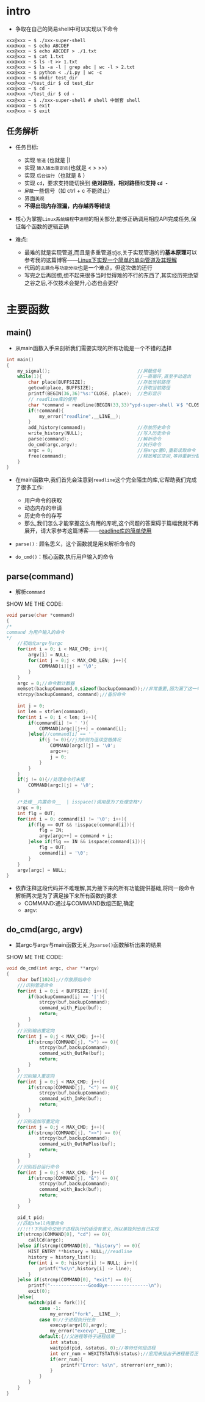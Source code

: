 # intro
- 争取在自己的简易shell中可以实现以下命令
```
xxx@xxx ~ $ ./xxx-super-shell
xxx@xxx ~ $ echo ABCDEF
xxx@xxx ~ $ echo ABCDEF > ./1.txt
xxx@xxx ~ $ cat 1.txt
xxx@xxx ~ $ ls -t >> 1.txt
xxx@xxx ~ $ ls -a -l | grep abc | wc -l > 2.txt
xxx@xxx ~ $ python < ./1.py | wc -c
xxx@xxx ~ $ mkdir test_dir
xxx@xxx ~/test_dir $ cd test_dir
xxx@xxx ~ $ cd -
xxx@xxx ~/test_dir $ cd -
xxx@xxx ~ $ ./xxx-super-shell # shell 中嵌套 shell
xxx@xxx ~ $ exit
xxx@xxx ~ $ exit
```
## 任务解析
- 任务目标:
    - 实现 `管道` (也就是 |)
    - 实现 `输入输出重定向`(也就是 < > >>)
    - 实现 `后台运行`（也就是 & ）
    - 实现 `cd`，要求支持能切换到 **绝对路径**，**相对路径**和**支持 `cd -`**
    - `屏蔽`一些信号（如 ctrl + c 不能终止）
    - 界面`美观`
    - **不得出现内存泄漏，内存越界等错误**

- 核心为掌握`Linux系统编程`中`进程`的相关部分,能够正确调用相应API完成任务,保证每个函数的逻辑正确

- 难点:
    - 最难的就是实现管道,而且是多重管道ಥʖ̯ಥ,关于实现管道的的**基本原理**可以参考我的这篇博客——[Linux下实现一个简单的单向管道及其理解](https://blog.csdn.net/m0_61536749/article/details/124047437?spm=1001.2014.3001.5501)
    - 代码的`去耦合`与`功能分块`也是一个难点，但这次做的还行
    - 写完之后再回想,想不起来很多当时觉得难的不行的东西了,其实经历完绝望之谷之后,不仅技术会提升,心态也会更好

# 主要函数
## main()
- 从main函数入手来剖析我们需要实现的所有功能是一个不错的选择
```c
int main()
{
    my_signal();                                //屏蔽信号
    while(1){                                   //一直循环,直至手动退出
        char place[BUFFSIZE];                   //存放当前路径
        getcwd(place, BUFFSIZE);                //获取当前路径
        printf(BEGIN(36,36)"%s:"CLOSE, place);  //色彩显示
        // readline库的使用
        char *command = readline(BEGIN(33,33)"ypd-super-shell ￥$ "CLOSE);
        if(!command){
            my_error("readline",__LINE__);
        }
        add_history(command);                   //存放历史命令
        write_history(NULL);                    //写入历史命令
        parse(command);                         //解析命令
        do_cmd(argc,argv);                      //执行命令
        argc = 0;                               //将argc置0,重新读取命令
        free(command);                          //释放堆区空间,等待重新分配(由readline库函数完成)
    }
}
```

- 在main函数中,我们首先会注意到`readline`这个完全陌生的库,它帮助我们完成了很多工作:
    - 用户命令的获取
    - 动态内存的申请
    - 历史命令的存写
    - 那么,我们怎么才能掌握这么有用的库呢,这个问题的答案碍于篇幅我就不再展开，请大家参考这篇博客——[readline库的简单使用](https://blog.csdn.net/xuancbm/article/details/81436681?ops_request_misc=&request_id=&biz_id=102&utm_term=readline&utm_medium=distribute.pc_search_result.none-task-blog-2~all~sobaiduweb~default-1-81436681.142^v11^control,157^v13^control&spm=1018.2226.3001.4187)

- `parse()` : 顾名思义，这个函数就是用来解析命令的
- `do_cmd()`：核心函数,执行用户输入的命令

## parse(command)
- 解析`command`

SHOW ME THE CODE:
```c
void parse(char *command)
{
/*
command 为用户输入的命令
*/
    //初始化argv与argc
    for(int i = 0; i < MAX_CMD; i++){
        argv[i] = NULL;
        for(int j = 0;j < MAX_CMD_LEN; j++){
            COMMAND[i][j] = '\0';
        }
    }
    argc = 0;//命令数计数器
    memset(backupCommand,0,sizeof(backupCommand));//非常重要,因为漏了这一句被整自闭了好久
    strcpy(backupCommand, command);//备份命令
    
    int j = 0;
    int len = strlen(command);
    for(int i = 0; i < len; i++){
        if(command[i] != ' '){
            COMMAND[argc][j++] = command[i];
        }else{//command[i] == ' '
            if(j != 0){//j为0则为连续空格情况
                COMMAND[argc][j] = '\0';
                argc++;
                j = 0;
            }
        }
    }
    if(j != 0){//处理命令行末尾
        COMMAND[argc][j] = '\0';
    }

    /*处理__内置命令__  | isspace()调用是为了处理空格*/
    argc = 0;
    int flg = OUT;
    for(int i = 0; command[i] != '\0'; i++){
        if(flg == OUT && !isspace(command[i])){
            flg = IN;
            argv[argc++] = command + i;
        }else if(flg == IN && isspace(command[i])){
            flg = OUT;
            command[i] = '\0';
        }
    }
    argv[argc] = NULL;
}
```
- 依靠注释这段代码并不难理解,其为接下来的所有功能提供基础,将同一段命令解析两次是为了满足接下来所有函数的要求
    - COMMAND:通过与COMMAND数组匹配,确定
    - argv:

## do_cmd(argc, argv)
- 其argc与argv与main函数无关,为`parse()`函数解析出来的结果

SHOW ME THE CODE:
```c
void do_cmd(int argc, char **argv)
{
    char buf[1024];//存放原始命令
    ///识别管道命令
    for(int i = 0;i < BUFFSIZE; i++){
        if(backupCommand[i] == '|'){
            strcpy(buf,backupCommand);
            command_with_Pipe(buf);
            return;
        }
    }
    //识别输出重定向
    for(int j = 0;j < MAX_CMD; j++){
        if(strcmp(COMMAND[j], ">") == 0){
            strcpy(buf,backupCommand);
            command_with_OutRe(buf);
            return;
        }
    }
    //识别输入重定向
    for(int j = 0;j < MAX_CMD; j++){
        if(strcmp(COMMAND[j], "<") == 0){
            strcpy(buf,backupCommand);
            command_with_InRe(buf);
            return;
        }
    }
    //识别追加写重定向
    for(int j = 0;j < MAX_CMD; j++){
        if(strcmp(COMMAND[j], ">>") == 0){
            strcpy(buf,backupCommand);
            command_with_OutRePlus(buf);
            return;
        }
    }
    //识别后台运行命令
    for(int j = 0;j < MAX_CMD; j++){
        if(strcmp(COMMAND[j], "&") == 0){
            strcpy(buf,backupCommand);
            command_with_Back(buf);
            return;
        }
    }

    pid_t pid;
    //匹配shell内置命令
    //!!!!下列命令交给子进程执行的话没有意义,所以单独列出自己实现
    if(strcmp(COMMAND[0], "cd") == 0){
        callCd(argc);
    }else if(strcmp(COMMAND[0], "history") == 0){
        HIST_ENTRY **history = NULL;//readline
        history = history_list();
        for(int i = 0; history[i] != NULL; i++){
            printf("%s\n",history[i] -> line);
        }
    }else if(strcmp(COMMAND[0], "exit") == 0){
        printf("--------------GoodBye---------------\n");
        exit(0);
    }else{
        switch(pid = fork()){
            case -1:
                my_error("fork",__LINE__);
            case 0://子进程执行任务
                execvp(argv[0],argv);
                my_error("execvp",__LINE__);
            default:{//父进程等待子进程结束
                int status;
                waitpid(pid, &status, 0);//等待任何组进程
                int err_num = WEXITSTATUS(status);//宏用来指出子进程是否正常退出
                if(err_num){
                    printf("Error: %s\n", strerror(err_num));
                }
            }
        }
    }
}
```


